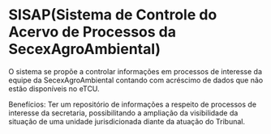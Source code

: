 # SISAP(Sistema de Controle do Acervo de Processos da SecexAgroAmbiental)

O sistema se propõe a controlar informações em processos de interesse da equipe da SecexAgroAmbiental contando com acréscimo de dados que não estão disponíveis no eTCU.

Benefícios:
Ter um repositório de informações a respeito de processos de interesse da secretaria, possibilitando a ampliação da visibilidade da situação de uma unidade jurisdicionada diante da atuação do Tribunal.
